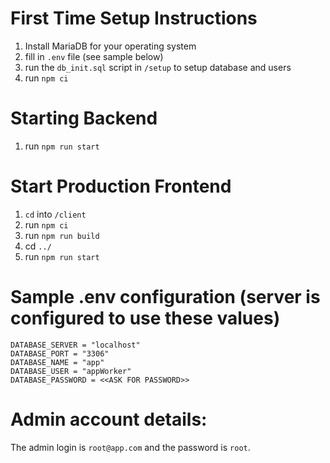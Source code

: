 # First Time Setup Instructions

1. Install MariaDB for your operating system
2. fill in `.env` file (see sample below)
3. run the `db_init.sql` script in `/setup` to setup database and users
4. run `npm ci`

# Starting Backend

1. run `npm run start`

# Start Production Frontend

1. `cd` into `/client`
2. run `npm ci`
3. run `npm run build`
4. cd `../`
5. run `npm run start`

# Sample .env configuration (server is configured to use these values)

```.env
DATABASE_SERVER = "localhost"
DATABASE_PORT = "3306"
DATABASE_NAME = "app"
DATABASE_USER = "appWorker"
DATABASE_PASSWORD = <<ASK FOR PASSWORD>>
```

# Admin account details:

The admin login is `root@app.com` and the password is `root`.
